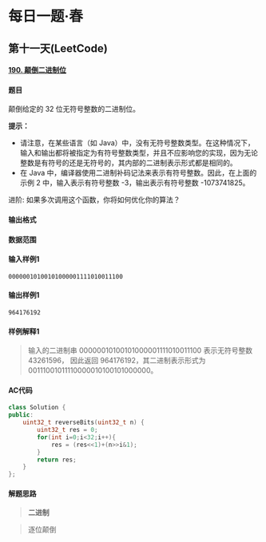 # 每日一题·春

## 第十一天(LeetCode)

#### [190. 颠倒二进制位](https://leetcode-cn.com/problems/reverse-bits/)

#### 题目

颠倒给定的 32 位无符号整数的二进制位。

 

**提示：**

- 请注意，在某些语言（如 Java）中，没有无符号整数类型。在这种情况下，输入和输出都将被指定为有符号整数类型，并且不应影响您的实现，因为无论整数是有符号的还是无符号的，其内部的二进制表示形式都是相同的。
- 在 Java 中，编译器使用二进制补码记法来表示有符号整数。因此，在上面的 示例 2 中，输入表示有符号整数 -3，输出表示有符号整数 -1073741825。

进阶:
如果多次调用这个函数，你将如何优化你的算法？

#### 输出格式



#### 数据范围



#### 输入样例1

```
00000010100101000001111010011100
```

#### 输出样例1

```
964176192
```

#### 样例解释1

> 输入的二进制串 00000010100101000001111010011100 表示无符号整数 43261596，
>      因此返回 964176192，其二进制表示形式为 00111001011110000010100101000000。

#### AC代码

```c++
class Solution {
public:
    uint32_t reverseBits(uint32_t n) {
        uint32_t res = 0;
        for(int i=0;i<32;i++){
            res = (res<<1)+(n>>i&1);
        }
        return res;
    }
};
```

#### 解题思路

> **二进制**

>  逐位颠倒

